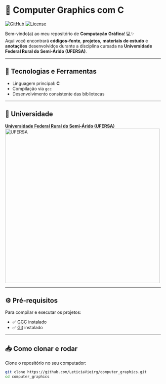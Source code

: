 # 🎨 Computer Graphics com C

[![GitHub](https://img.shields.io/badge/GitHub-LeticiaVieirg-181717?style=flat&logo=github)](https://github.com/LeticiaVieirg)
[![License](https://img.shields.io/badge/license-MIT-blue.svg)](LICENSE)

Bem-vindo(a) ao meu repositório de **Computação Gráfica**! 💻✨  
Aqui você encontrará **códigos-fonte**, **projetos**, **materiais de estudo** e **anotações** desenvolvidos durante a disciplina cursada na **Universidade Federal Rural do Semi-Árido (UFERSA)**.

---

## 🚀 Tecnologias e Ferramentas

- Linguagem principal: **C**  
- Compilação via `gcc`  
- Desenvolvimento consistente das bibliotecas
---

## 🏫 Universidade

**Universidade Federal Rural do Semi-Árido (UFERSA)**  
<img src="img/Logomarca_da_Ufersa.svg.png" alt="UFERSA" width="500"/>

---

## ⚙️ Pré-requisitos

Para compilar e executar os projetos:

- ✅ [GCC](https://gcc.gnu.org/) instalado
- ✅ [Git](https://git-scm.com/) instalado

---

## 📥 Como clonar e rodar

Clone o repositório no seu computador:

```bash
git clone https://github.com/LeticiaVieirg/computer_graphics.git
cd computer_graphics
